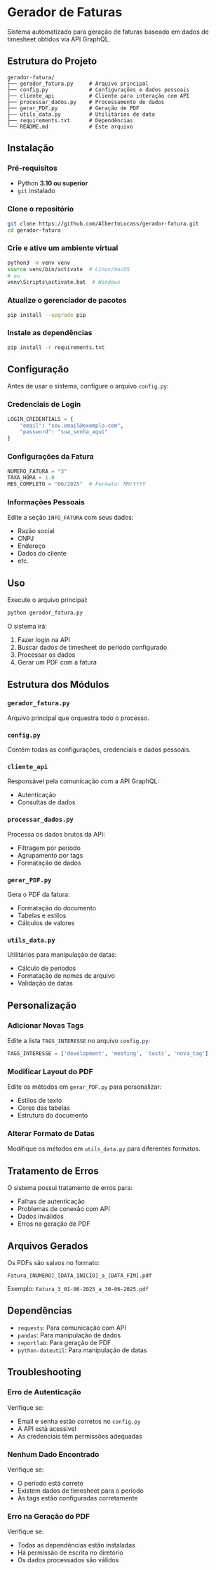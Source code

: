 # Gerador de Faturas

Sistema automatizado para geração de faturas baseado em dados de timesheet obtidos via API GraphQL.

## Estrutura do Projeto

```
gerador-fatura/
├── gerador_fatura.py     # Arquivo principal
├── config.py             # Configurações e dados pessoais
├── cliente_api           # Cliente para interação com API
├── processar_dados.py    # Processamento de dados
├── gerar_PDF.py          # Geração de PDF
├── utils_data.py         # Utilitários de data
├── requirements.txt      # Dependências
└── README.md             # Este arquivo
```

## Instalação

### Pré-requisitos
- Python **3.10 ou superior**
- `git` instalado

### Clone o repositório

```bash
git clone https://github.com/AlbertoLucass/gerador-fatura.git
cd gerador-fatura
```

### Crie e ative um ambiente virtual

```bash
python3 -m venv venv
source venv/bin/activate  # Linux/macOS
# ou
venv\Scripts\activate.bat  # Windows
```

### Atualize o gerenciador de pacotes

```bash
pip install --upgrade pip
```

### Instale as dependências

```bash
pip install -r requirements.txt
```

## Configuração

Antes de usar o sistema, configure o arquivo `config.py`:

### Credenciais de Login

```python
LOGIN_CREDENTIALS = {
    "email": "seu.email@exemplo.com",
    "password": "sua_senha_aqui"
}
```

### Configurações da Fatura

```python
NUMERO_FATURA = "3"
TAXA_HORA = 1.0
MES_COMPLETO = "06/2025"  # Formato: MM/YYYY
```

### Informações Pessoais

Edite a seção `INFO_FATURA` com seus dados:
- Razão social
- CNPJ
- Endereço
- Dados do cliente
- etc.

## Uso

Execute o arquivo principal:

```bash
python gerador_fatura.py
```

O sistema irá:
1. Fazer login na API
2. Buscar dados de timesheet do período configurado
3. Processar os dados
4. Gerar um PDF com a fatura

## Estrutura dos Módulos

### `gerador_fatura.py`
Arquivo principal que orquestra todo o processo.

### `config.py`
Contém todas as configurações, credenciais e dados pessoais.

### `cliente_api`
Responsável pela comunicação com a API GraphQL:
- Autenticação
- Consultas de dados

### `processar_dados.py`
Processa os dados brutos da API:
- Filtragem por período
- Agrupamento por tags
- Formatação de dados

### `gerar_PDF.py`
Gera o PDF da fatura:
- Formatação do documento
- Tabelas e estilos
- Cálculos de valores

### `utils_data.py`
Utilitários para manipulação de datas:
- Cálculo de períodos
- Formatação de nomes de arquivo
- Validação de datas

## Personalização

### Adicionar Novas Tags

Edite a lista `TAGS_INTERESSE` no arquivo `config.py`:

```python
TAGS_INTERESSE = ['development', 'meeting', 'tests', 'nova_tag']
```

### Modificar Layout do PDF

Edite os métodos em `gerar_PDF.py` para personalizar:
- Estilos de texto
- Cores das tabelas
- Estrutura do documento

### Alterar Formato de Datas

Modifique os métodos em `utils_data.py` para diferentes formatos.

## Tratamento de Erros

O sistema possui tratamento de erros para:
- Falhas de autenticação
- Problemas de conexão com API
- Dados inválidos
- Erros na geração de PDF

## Arquivos Gerados

Os PDFs são salvos no formato:

```
Fatura_[NUMERO]_[DATA_INICIO]_a_[DATA_FIM].pdf
```

Exemplo: `Fatura_3_01-06-2025_a_30-06-2025.pdf`

## Dependências

- `requests`: Para comunicação com API
- `pandas`: Para manipulação de dados
- `reportlab`: Para geração de PDF
- `python-dateutil`: Para manipulação de datas

## Troubleshooting

### Erro de Autenticação

Verifique se:
- Email e senha estão corretos no `config.py`
- A API está acessível
- As credenciais têm permissões adequadas

### Nenhum Dado Encontrado

Verifique se:
- O período está correto
- Existem dados de timesheet para o período
- As tags estão configuradas corretamente

### Erro na Geração do PDF

Verifique se:
- Todas as dependências estão instaladas
- Há permissão de escrita no diretório
- Os dados processados são válidos
